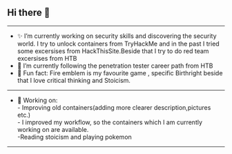## Hi there 👋
_______________________________________________________________________________________________________________________
- ✨  I’m currently working on security skills and discovering the security world. I try to unlock containers from TryHackMe and in the past I tried some excersises 
from HackThisSite.Beside that I try to do red team excersises from HTB<br>
- 🐶  I’m currently following the penetration tester career path from HTB<br>
- 🐣 Fun fact: Fire emblem is my favourite game , specific Birthright beside that I love critical thinking and Stoicism.
_______________________________________________________________________________________________________________________
- 🌸 Working on:
     <br> - Improving old containers(adding more clearer description,pictures etc.)
     <br> - I improved my workflow, so the containers which I am currently working on are available.
     <br>  -Reading stoicism and playing pokemon 
_______________________________________________________________________________________________________________________
